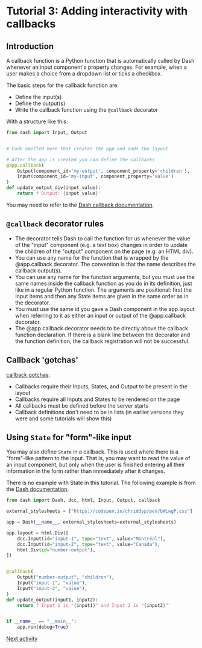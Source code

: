 # Tutorial 3: Adding interactivity with callbacks

## Introduction

A callback function is a Python function that is automatically called by Dash whenever an input component's property
changes. For example, when a user makes a choice from a dropdown list or ticks a checkbox.

The basic steps for the callback function are:

- Define the input(s)
- Define the output(s)
- Write the callback function using the `@callback` decorator

With a structure like this:

```python
from dash import Input, Output


# Code omitted here that creates the app and adds the layout

# After the app is created you can define the callbacks
@app.callback(
    Output(component_id='my-output', component_property='children'),
    Input(component_id='my-input', component_property='value')
)
def update_output_div(input_value):
    return f'Output: {input_value}'
```

You may need to refer to the [Dash callback documentation](https://dash.plotly.com/basic-callbacks).

## `@callback` decorator rules

- The decorator tells Dash to call the function for us whenever the value of the "input" component (e.g. a text box)
  changes in order to update the children of the "output" component on the page (e.g. an HTML div).
- You can use any name for the function that is wrapped by the @app.callback decorator. The convention is that the name
  describes the callback output(s).
- You can use any name for the function arguments, but you must use the same names inside the callback function as you
  do in its definition, just like in a regular Python function. The arguments are positional: first the Input items and
  then any State items are given in the same order as in the decorator.
- You must use the same id you gave a Dash component in the app.layout when referring to it as either an input or output
  of the @app.callback decorator.
- The @app.callback decorator needs to be directly above the callback function declaration. If there is a blank line
  between the decorator and the function definition, the callback registration will not be successful.

## Callback 'gotchas'

[callback gotchas](https://dash.plotly.com/callback-gotchas):

- Callbacks require their Inputs, States, and Output to be present in the layout
- Callbacks require all Inputs and States to be rendered on the page
- All callbacks must be defined before the server starts
- Callback definitions don't need to be in lists (in earlier versions they were and some tutorials will show this)

## Using `State` for "form"-like input

You may also define `State` in a callback. This is used where there is a "form"-like pattern to the input. That is, you
may want to read
the value of an input component, but only when the user is finished entering all their information in the form rather
than immediately after it changes.

There is no example with State in this tutorial. The following example is from
the [Dash documentation](https://dash.plotly.com/basic-callbacks#dash-app-with-state).

```python
from dash import Dash, dcc, html, Input, Output, callback

external_stylesheets = ["https://codepen.io/chriddyp/pen/bWLwgP.css"]

app = Dash(__name__, external_stylesheets=external_stylesheets)

app.layout = html.Div([
    dcc.Input(id="input-1", type="text", value="Montréal"),
    dcc.Input(id="input-2", type="text", value="Canada"),
    html.Div(id="number-output"),
])


@callback(
    Output("number-output", "children"),
    Input("input-1", "value"),
    Input("input-2", "value"),
)
def update_output(input1, input2):
    return f'Input 1 is "{input1}" and Input 2 is "{input2}"'


if __name__ == "__main__":
    app.run(debug=True)
```

[Next activity](3-2-line-chart-callback)